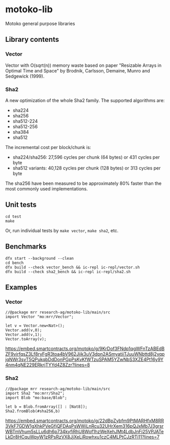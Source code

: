 # motoko-lib
Motoko general purpose libraries

## Library contents
### Vector

Vector with O(sqrt(n)) memory waste based on paper "Resizable Arrays in Optimal Time and Space" by Brodnik, Carlsson, Demaine, Munro and Sedgewick (1999).

### Sha2

A new optimization of the whole Sha2 family. The supported algorithms are:

* sha224
* sha256
* sha512-224
* sha512-256
* sha384
* sha512

The incremental cost per block/chunk is:

* sha224/sha256: 27,596 cycles per chunk (64 bytes) or 431 cycles per byte
* sha512 variants: 40,128 cycles per chunk (128 bytes) or 313 cycles per byte

The sha256 have been measured to be approximately 80% faster than the most commonly used implementations. 

## Unit tests

```
cd test
make
```

Or, run individual tests by `make vector`, `make sha2`, etc.

## Benchmarks

```
dfx start --background --clean
cd bench
dfx build --check vector_bench && ic-repl ic-repl/vector.sh
dfx build --check sha2_bench && ic-repl ic-repl/sha2.sh
```

## Examples

### Vector

```
//@package mrr research-ag/motoko-lib/main/src
import Vector "mo:mrr/Vector";

let v = Vector.new<Nat>();
Vector.add(v,0);
Vector.add(v,1);
Vector.toArray(v);
```

https://embed.smartcontracts.org/motoko/g/9KrDof3FNdp1qgWFnTzABEdBZF9virfqsZ3Lf8ryFgR3toa4bV962Jiik3uV3dpn2ASmyatiiTJuuWNbttd8j2yqpjqNWr3svT5QPukqbDdDonPGpPsKvKfWTzuSPAM5YZwNbS3XZE4Pt16y9Y4nm4qNE229ERkrjTYYd4Z8Zzr?lines=8

### Sha2

```
//@package mrr research-ag/motoko-lib/main/src
import Sha2 "mo:mrr/Sha2";
import Blob "mo:base/Blob";

let b = Blob.fromArray([] : [Nat8]);
Sha2.fromBlob(#sha256,b)
```

https://embed.smartcontracts.org/motoko/g/22dBpZybfm9PtMARHfxM8RR3VkF7GDW1gXhkPVeGfjQFDAsPsWWiLnRcu32UHrXem316pQJxMb7J3grsrWBTmVhum5sLLu6dh6p734kyfiRhU8Wof1hzWeXehJMt4LdbJnFj25VPJATeLkDr8HCquWpyW1zRPsRzVX8JjXeLiRowhxu1czC4MLPtCJzRTi11?lines=7
